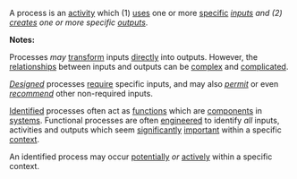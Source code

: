A process is an [activity](https://github.com/gcassel/Modular-Organization-Terminology/blob/master/terms/activity.md) which (1) [uses](https://github.com/gcassel/Modular-Organization-Terminology/blob/master/terms/use.md) one or more [specific](https://github.com/gcassel/Modular-Organization-Terminology/blob/master/terms/specific.md) *[inputs](https://github.com/gcassel/Modular-Organization-Terminology/blob/master/terms/input.md) and (2) [creates](https://github.com/gcassel/Modular-Organization-Terminology/blob/master/terms/create.md) one or more specific [outputs](https://github.com/gcassel/Modular-Organization-Terminology/blob/master/terms/output.md)*.  

**Notes:**

Processes *may* [transform](https://github.com/gcassel/Modular-Organization-Terminology/blob/master/terms/transform.md) inputs [directly](https://github.com/gcassel/Modular-Organization-Terminology/blob/master/terms/direct.md) into outputs.  However, the [relationships](https://github.com/gcassel/Modular-Organization-Terminology/blob/master/terms/relationship.md) between inputs and outputs can be [complex](https://github.com/gcassel/Modular-Organization-Terminology/blob/master/terms/complex.md) and [complicated](https://github.com/gcassel/Modular-Organization-Terminology/blob/master/terms/complicate.md).
 
*[Designed](https://github.com/gcassel/Modular-Organization-Terminology/blob/master/terms/design.md)* processes [require](https://github.com/gcassel/Modular-Organization-Terminology/blob/master/terms/require.md) specific inputs, and may also *[permit](https://github.com/gcassel/Modular-Organization-Terminology/blob/master/terms/permission.md)* or even *[recommend](https://github.com/gcassel/Modular-Organization-Terminology/blob/master/terms/recommendation.md)* other non-required inputs.
 
[Identified](https://github.com/gcassel/Modular-Organization-Terminology/blob/master/terms/identify.md) processes often act as [functions](https://github.com/gcassel/Modular-Organization-Terminology/blob/master/terms/function.md) which are [components](https://github.com/gcassel/Modular-Organization-Terminology/blob/master/terms/component.md) in [systems](https://github.com/gcassel/Modular-Organization-Terminology/blob/master/terms/system.md).  Functional processes are often [engineered](https://github.com/gcassel/Modular-Organization-Terminology/blob/master/terms/engineering.md) to identify *all* inputs, activities and outputs which seem [significantly](https://github.com/gcassel/Modular-Organization-Terminology/blob/master/terms/significance.md) [important](https://github.com/gcassel/Modular-Organization-Terminology/blob/master/terms/importance.md) within a specific [context](https://github.com/gcassel/Modular-Organization-Terminology/blob/master/terms/context.md).

An identified process may occur [potentially](https://github.com/gcassel/Modular-Organization-Terminology/blob/master/terms/potential.md) *or* [actively](https://github.com/gcassel/Modular-Organization-Terminology/blob/master/terms/active.md) within a specific context. 
